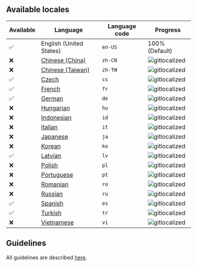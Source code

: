 ## Available locales

| Available | Language | Language code | Progress |
| --- | ---------- | --- | ----------- |
| ✅ | English (United States) | `en-US` | 100% (Default) |
| ❌ | [Chinese (China)](https://gitlocalize.com/repo/3135/zh-CN/src/main/resources/locales) | `zh-CN` | ![gitlocalized](https://gitlocalize.com/repo/3135/zh-CN//badge.svg) |
| ❌ | [Chinese (Taiwan)](https://gitlocalize.com/repo/3135/zh-TW/src/main/resources/locales) | `zh-TW` | ![gitlocalized](https://gitlocalize.com/repo/3135/zh-TW//badge.svg) |
| ✅ | [Czech](https://gitlocalize.com/repo/3135/cs/src/main/resources/locales) | `cs` | ![gitlocalized](https://gitlocalize.com/repo/3135/cs/badge.svg) |
| ✅ | [French](https://gitlocalize.com/repo/3135/fr/src/main/resources/locales) | `fr` | ![gitlocalized](https://gitlocalize.com/repo/3135/fr/badge.svg) |
| ✅ | [German](https://gitlocalize.com/repo/3135/de/src/main/resources/locales) | `de` | ![gitlocalized](https://gitlocalize.com/repo/3135/de/badge.svg) |
| ❌ | [Hungarian](https://gitlocalize.com/repo/3135/hu/src/main/resources/locales) | `hu` | ![gitlocalized](https://gitlocalize.com/repo/3135/hu/badge.svg) |
| ❌ | [Indonesian](https://gitlocalize.com/repo/3135/id/src/main/resources/locales) | `id` | ![gitlocalized](https://gitlocalize.com/repo/3135/id/badge.svg) |
| ❌ | [Italian](https://gitlocalize.com/repo/3135/it/src/main/resources/locales) | `it` | ![gitlocalized](https://gitlocalize.com/repo/3135/it/badge.svg) |
| ❌ | [Japanese](https://gitlocalize.com/repo/3135/ja/src/main/resources/locales) | `ja` | ![gitlocalized](https://gitlocalize.com/repo/3135/ja/badge.svg) |
| ❌ | [Korean](https://gitlocalize.com/repo/3135/ko/src/main/resources/locales) | `ko` | ![gitlocalized](https://gitlocalize.com/repo/3135/ko/badge.svg) |
| ✅ | [Latvian](https://gitlocalize.com/repo/3135/lv/src/main/resources/locales) | `lv` | ![gitlocalized](https://gitlocalize.com/repo/3135/lv/badge.svg) |
| ❌ | [Polish](https://gitlocalize.com/repo/3135/pl/src/main/resources/locales) | `pl` | ![gitlocalized](https://gitlocalize.com/repo/3135/pl/badge.svg) |
| ❌ | [Portuguese](https://gitlocalize.com/repo/3135/pt/src/main/resources/locales) | `pt` | ![gitlocalized](https://gitlocalize.com/repo/3135/pt/badge.svg) |
| ❌ | [Romanian](https://gitlocalize.com/repo/3135/ro/src/main/resources/locales) | `ro` | ![gitlocalized](https://gitlocalize.com/repo/3135/ro/badge.svg) |
| ❌ | [Russian](https://gitlocalize.com/repo/3135/ru/src/main/resources/locales) | `ru` | ![gitlocalized](https://gitlocalize.com/repo/3135/ru/badge.svg) |
| ✅ | [Spanish](https://gitlocalize.com/repo/3135/es/src/main/resources/locales) | `es` | ![gitlocalized](https://gitlocalize.com/repo/3135/es/badge.svg) |
| ✅ | [Turkish](https://gitlocalize.com/repo/3135/tr/src/main/resources/locales) | `tr` | ![gitlocalized](https://gitlocalize.com/repo/3135/tr/badge.svg) |
| ❌ | [Vietnamese](https://gitlocalize.com/repo/3135/vi/src/main/resources/locales) | `vi` | ![gitlocalized](https://gitlocalize.com/repo/3135/vi/badge.svg) |

## Guidelines
All guidelines are described [here](BentoBox/Translate-BentoBox-and-addons).
